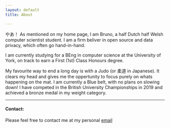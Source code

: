 ```yaml
---
layout: default
title: About

---
```

やあ！ As mentioned on my home page, I am Bruno, a half Dutch half Welsh computer scientist student. I am a firm beliver in open source and data privacy, which often go hand-in-hand. 

I am currently studying for a BEng in computer science at the University of York, on track to earn a First (1st) Class Honours degree.

My favourite way to end a long day is with a Judo (or 柔道 in Japanese). It clears my head and gives me the oppertunity to focus purely on whats happening on the mat. I am currently a Blue belt, with no plans on slowing down! I have competed in the British University Championships in 2019 and achieved a bronze medal in my weight category. 

---
#### Contact:
Please feel free to contact me at my personal <a href="mailto:brunodavies@gmail.com">email</a>
